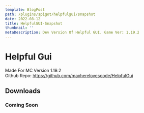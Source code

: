 ```yaml
---
template: BlogPost
path: /plugins/spigot/helpfulgui/snapshot
date: 2022-08-12
title: HelpfulGUI-Snapshot
thumbnail: ''
metaDescription: Dev Version Of Helpful GUI. Game Ver: 1.19.2
---
```

# Helpful Gui
Made For MC Version 1.19.2 <br>
Github Repo: <a href='https://github.com/maxherelovescode/HelpfulGui'>https://github.com/maxherelovescode/HelpfulGui </a>
## Downloads
### Coming Soon
